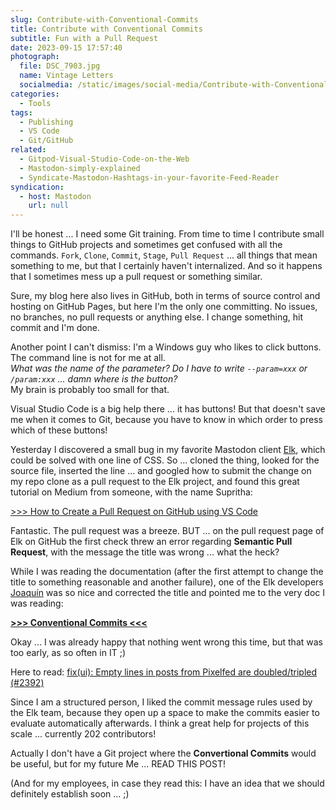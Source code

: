 ```yaml
---
slug: Contribute-with-Conventional-Commits
title: Contribute with Conventional Commits
subtitle: Fun with a Pull Request
date: 2023-09-15 17:57:40
photograph:
  file: DSC_7903.jpg
  name: Vintage Letters
  socialmedia: /static/images/social-media/Contribute-with-Conventional-Commits.png
categories:
  - Tools
tags:
  - Publishing
  - VS Code
  - Git/GitHub
related:
  - Gitpod-Visual-Studio-Code-on-the-Web
  - Mastodon-simply-explained
  - Syndicate-Mastodon-Hashtags-in-your-favorite-Feed-Reader
syndication:
  - host: Mastodon
    url: null
---
```


I'll be honest ... I need some Git training. From time to time I contribute small things to GitHub projects and sometimes get confused with all the commands. ``Fork``, ``Clone``, ``Commit``, ``Stage``, ``Pull Request`` ... all things that mean something to me, but that I certainly haven't internalized. And so it happens that I sometimes mess up a pull request or something similar.

Sure, my blog here also lives in GitHub, both in terms of source control and hosting on GitHub Pages, but here I'm the only one committing. No issues, no branches, no pull requests or anything else. I change something, hit commit and I'm done.

Another point I can't dismiss: I'm a Windows guy who likes to click buttons. The command line is not for me at all.  
*What was the name of the parameter? Do I have to write ``--param=xxx`` or ``/param:xxx`` ... damn where is the button?*  
My brain is probably too small for that.

Visual Studio Code is a big help there ... it has buttons! But that doesn't save me when it comes to Git, because you have to know in which order to press which of these buttons!

<!-- more -->

Yesterday I discovered a small bug in my favorite Mastodon client [Elk](https://elk.zone), which could be solved with one line of CSS. So ... cloned the thing, looked for the source file, inserted the line ... and googled how to submit the change on my repo clone as a pull request to the Elk project, and found this great tutorial on Medium from someone, with the name Supritha:

[>>> How to Create a Pull Request on GitHub using VS Code](https://levelup.gitconnected.com/how-to-create-a-pull-request-on-github-using-vs-code-f03db28308c4)

Fantastic. The pull request was a breeze. BUT ... on the pull request page of Elk on GitHub the first check threw an error regarding **Semantic Pull Request**, with the message the title was wrong ... what the heck?

While I was reading the documentation (after the first attempt to change the title to something reasonable and another failure), one of the Elk developers [Joaquín](https://github.com/userquin) was so nice and corrected the title and pointed me to the very doc I was reading:

**[>>> Conventional Commits <<<](https://www.conventionalcommits.org/en/v1.0.0/#summary)**

Okay ... I was already happy that nothing went wrong this time, but that was too early, as so often in IT ;)

Here to read: [fix(ui): Empty lines in posts from Pixelfed are doubled/tripled (#2392)](https://github.com/elk-zone/elk/pull/2394)

Since I am a structured person, I liked the commit message rules used by the Elk team, because they open up a space to make the commits easier to evaluate automatically afterwards. I think a great help for projects of this scale ... currently 202 contributors!

Actually I don't have a Git project where the **Convertional Commits** would be useful, but for my future Me ... READ THIS POST!

(And for my employees, in case they read this: I have an idea that we should definitely establish soon ... ;)
